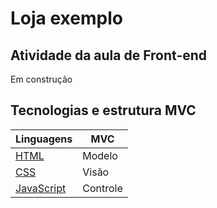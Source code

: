 # Loja exemplo
## Atividade da aula de Front-end
Em construção

## Tecnologias e estrutura MVC
|Linguagens|MVC|
|-|-|
|[HTML](https://dev.w3.org/html5/spec-LC/)|Modelo|
|[CSS](https://www.w3.org/Style/CSS/Overview.en.html)|Visão|
|[JavaScript](https://vanilla.js.org/)|Controle|